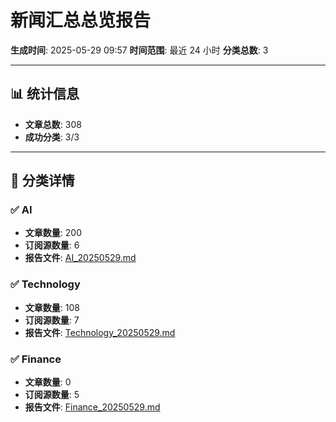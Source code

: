 # 新闻汇总总览报告

**生成时间**: 2025-05-29 09:57
**时间范围**: 最近 24 小时
**分类总数**: 3

---

## 📊 统计信息

- **文章总数**: 308
- **成功分类**: 3/3

---

## 📂 分类详情

### ✅ AI
- **文章数量**: 200
- **订阅源数量**: 6
- **报告文件**: [AI_20250529.md](./AI_20250529.md)

### ✅ Technology
- **文章数量**: 108
- **订阅源数量**: 7
- **报告文件**: [Technology_20250529.md](./Technology_20250529.md)

### ✅ Finance
- **文章数量**: 0
- **订阅源数量**: 5
- **报告文件**: [Finance_20250529.md](./Finance_20250529.md)
